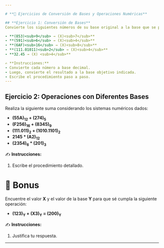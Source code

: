 ```yaml
---

# **📌 Ejercicios de Conversión de Bases y Operaciones Numéricas**

## **Ejercicio 1: Conversión de Bases**  
Convierte los siguientes números de su base original a la base que se pide.

- **(853)<sub>9</sub> → (X)<sub>7</sub>**  
- **(591)<sub>6</sub> → (X)<sub>4</sub>**  
- **(6AF)<sub>16</sub> → (X)<sub>8</sub>**
- **(111.01011)<sub>2</sub> → (X)<sub>4</sub>**
- **32.45 → (X) <sub>4</sub>**

✍ **Instrucciones:**  
- Convierte cada número a base decimal.  
- Luego, convierte el resultado a la base objetivo indicada.  
- Escribe el procedimiento paso a paso.  
---
```


## **Ejercicio 2: Operaciones con Diferentes Bases**  
Realiza la siguiente suma considerando los sistemas numéricos dados:  

- **(55A)<sub>12</sub> + (274)<sub>5</sub>**
- **(F256)<sub>16</sub> + (8345)<sub>9</sub>**
- **(111.011)<sub>2</sub> + (1010.1101)<sub>2</sub>**
- **2145 * (A2)<sub>12</sub>**
- **(2354)<sub>6</sub> * (201)<sub>3</sub>**

✍ **Instrucciones:**  
1. Escribe el procedimiento detallado.

# **🎁 Bonus**

Encuentre el valor **X** y el valor de la base **Y** para que sé cumpla la siguiente operación:
- **(123)<sub>Y</sub> + (**X**3)<sub>Y</sub> = (200)<sub>Y</sub>**
  
✍ **Instrucciones:**  
1. Justifica tu respuesta.
---
